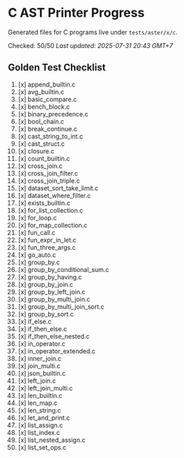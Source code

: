 # C AST Printer Progress

Generated files for C programs live under `tests/aster/x/c`.


Checked: 50/50
_Last updated: 2025-07-31 20:43 GMT+7_

## Golden Test Checklist
1. [x] append_builtin.c
2. [x] avg_builtin.c
3. [x] basic_compare.c
4. [x] bench_block.c
5. [x] binary_precedence.c
6. [x] bool_chain.c
7. [x] break_continue.c
8. [x] cast_string_to_int.c
9. [x] cast_struct.c
10. [x] closure.c
11. [x] count_builtin.c
12. [x] cross_join.c
13. [x] cross_join_filter.c
14. [x] cross_join_triple.c
15. [x] dataset_sort_take_limit.c
16. [x] dataset_where_filter.c
17. [x] exists_builtin.c
18. [x] for_list_collection.c
19. [x] for_loop.c
20. [x] for_map_collection.c
21. [x] fun_call.c
22. [x] fun_expr_in_let.c
23. [x] fun_three_args.c
24. [x] go_auto.c
25. [x] group_by.c
26. [x] group_by_conditional_sum.c
27. [x] group_by_having.c
28. [x] group_by_join.c
29. [x] group_by_left_join.c
30. [x] group_by_multi_join.c
31. [x] group_by_multi_join_sort.c
32. [x] group_by_sort.c
33. [x] if_else.c
34. [x] if_then_else.c
35. [x] if_then_else_nested.c
36. [x] in_operator.c
37. [x] in_operator_extended.c
38. [x] inner_join.c
39. [x] join_multi.c
40. [x] json_builtin.c
41. [x] left_join.c
42. [x] left_join_multi.c
43. [x] len_builtin.c
44. [x] len_map.c
45. [x] len_string.c
46. [x] let_and_print.c
47. [x] list_assign.c
48. [x] list_index.c
49. [x] list_nested_assign.c
50. [x] list_set_ops.c
